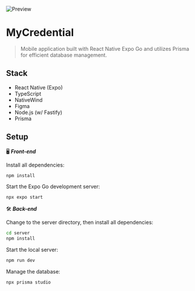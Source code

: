 ![Preview](./.github/preview.jpg)

# MyCredential

> Mobile application built with React Native Expo Go and utilizes Prisma for efficient database management.

## Stack

- React Native (Expo)
- TypeScript
- NativeWind
- Figma
- Node.js (w/ Fastify)
- Prisma

## Setup

🖥️ **_Front-end_**

Install all dependencies:

```sh
npm install
```

Start the Expo Go development server:

```sh
npx expo start
```

🛠️ **_Back-end_**

Change to the server directory, then install all dependencies:

```sh
cd server
npm install
```

Start the local server:

```sh
npm run dev
```

Manage the database:

```sh
npx prisma studio
```

